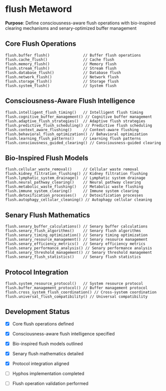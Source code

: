 # flush Metaword

**Purpose**: Define consciousness-aware flush operations with bio-inspired clearing mechanisms and senary-optimized buffer management

## Core Flush Operations

```hyphos
flush.buffer_flush()               // Buffer flush operations
flush.cache_flush()                // Cache flush
flush.memory_flush()               // Memory flush
flush.stream_flush()               // Stream flush
flush.database_flush()             // Database flush
flush.network_flush()              // Network flush
flush.storage_flush()              // Storage flush
flush.system_flush()               // System flush
```

## Consciousness-Aware Flush Intelligence

```hyphos
flush.intelligent_flush_timing()   // Intelligent flush timing
flush.cognitive_buffer_management() // Cognitive buffer management
flush.adaptive_flush_strategies()  // Adaptive flush strategies
flush.predictive_flush_scheduling() // Predictive flush scheduling
flush.context_aware_flushing()     // Context-aware flushing
flush.behavioral_flush_optimization() // Behavioral optimization
flush.learning_flush_patterns()    // Learning flush patterns
flush.consciousness_guided_clearing() // Consciousness-guided clearing
```

## Bio-Inspired Flush Models

```hyphos
flush.cellular_waste_removal()     // Cellular waste removal
flush.kidney_filtration_flushing() // Kidney filtration flushing
flush.lymphatic_system_drainage()  // Lymphatic system drainage
flush.neural_pathway_clearing()    // Neural pathway clearing
flush.metabolic_waste_flushing()   // Metabolic waste flushing
flush.immune_system_clearing()     // Immune system clearing
flush.detoxification_processes()   // Detoxification processes
flush.autophagy_cellular_cleaning() // Autophagy cellular cleaning
```

## Senary Flush Mathematics

```hyphos
flush.senary_buffer_calculations() // Senary buffer calculations
flush.senary_flush_algorithms()    // Senary flush algorithms
flush.senary_timing_optimization() // Senary timing optimization
flush.senary_resource_management() // Senary resource management
flush.senary_efficiency_metrics()  // Senary efficiency metrics
flush.senary_performance_analysis() // Senary performance analysis
flush.senary_threshold_management() // Senary threshold management
flush.senary_flush_statistics()    // Senary flush statistics
```

## Protocol Integration

```hyphos
flush.system_resource_protocol()   // System resource protocol
flush.buffer_management_protocol() // Buffer management protocol
flush.cross_system_flush_coordination() // Cross-system coordination
flush.universal_flush_compatibility() // Universal compatibility
```

## Development Status

- [x] Core flush operations defined
- [x] Consciousness-aware flush intelligence specified
- [x] Bio-inspired flush models outlined
- [x] Senary flush mathematics detailed
- [x] Protocol integration aligned
- [ ] Hyphos implementation completed
- [ ] Flush operation validation performed

